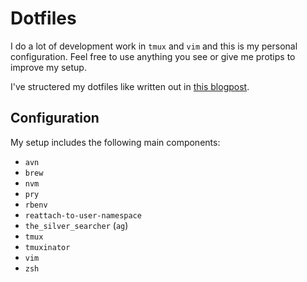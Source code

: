 # Dotfiles

I do a lot of development work in `tmux` and `vim` and this is my personal configuration.
Feel free to use anything you see or give me protips to improve my setup.

I've structered my dotfiles like written out in [this blogpost](https://developer.atlassian.com/blog/2016/02/best-way-to-store-dotfiles-git-bare-repo/).

## Configuration

My setup includes the following main components:

 * `avn`
 * `brew`
 * `nvm`
 * `pry`
 * `rbenv`
 * `reattach-to-user-namespace`
 * `the_silver_searcher` (`ag`)
 * `tmux`
 * `tmuxinator`
 * `vim`
 * `zsh`
